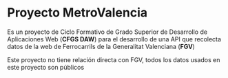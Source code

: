 # Proyecto MetroValencia

Es un proyecto de Ciclo Formativo de Grado Superior de Desarrollo de Aplicaciones Web (**CFGS DAW**) para el desarrollo de una API que recolecta datos de la web de Ferrocarrils de la Generalitat Valenciana (**FGV**)

Este proyecto no tiene relación directa con FGV, todos los datos usados en este proyecto son públicos
<!--

**Here are some ideas to get you started:**

🙋‍♀️ A short introduction - what is your organization all about?
🌈 Contribution guidelines - how can the community get involved?
👩‍💻 Useful resources - where can the community find your docs? Is there anything else the community should know?
🍿 Fun facts - what does your team eat for breakfast?
🧙 Remember, you can do mighty things with the power of [Markdown](https://docs.github.com/github/writing-on-github/getting-started-with-writing-and-formatting-on-github/basic-writing-and-formatting-syntax)
-->

